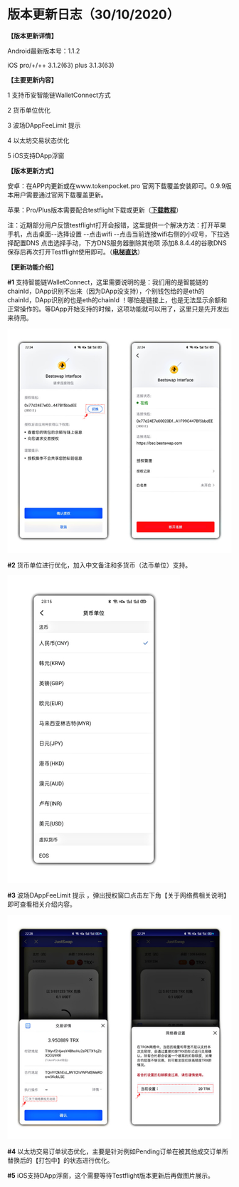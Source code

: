 # 版本更新日志（30/10/2020）

**【版本更新详情】**

Android最新版本号：1.1.2

iOS pro/+/++ 3.1.2(63) plus 3.1.3(63)

**【主要更新内容】**

1 支持币安智能链WalletConnect方式

2 货币单位优化

3 波场DAppFeeLimit 提示

4 以太坊交易状态优化

5 iOS支持DApp浮窗

**【版本更新方式】**

安卓：在APP内更新或在www.tokenpocket.pro 官网下载覆盖安装即可。0.9.9版本用户需要通过官网下载覆盖更新。

苹果：Pro/Plus版本需要配合testflight下载或更新（[**下载教程**](https://www.yuque.com/tokenpocket/gz8u7f/ktgryh)）

注：近期部分用户反馈testflight打开会报错，这里提供一个解决方法：打开苹果手机，点击桌面--选择设置 --点击wifi --点击当前连接wifi右侧的小叹号，下拉选择配置DNS 点击选择手动，下方DNS服务器删除其他项 添加8.8.4.4的谷歌DNS 保存后再次打开Testflight使用即可。（[**电梯直达**](https://www.yuque.com/tokenpocket/gz8u7f/fzigb3)）

**【更新功能介绍】**

**#1** 支持智能链WalletConnect，这里需要说明的是：我们用的是智能链的chainId，DApp识别不出来（因为DApp没支持），个别钱包给的是eth的chainId，DApp识别的也是eth的chainId ！哪怕是链接上，也是无法显示余额和正常操作的。等DApp开始支持的时候，这项功能就可以用了，这里只是先开发出来待用。

![](<../../.gitbook/assets/image (8) (1) (1).png>)

**#2** 货币单位进行优化，加入中文备注和多货币（法币单位）支持。

![](<../../.gitbook/assets/image (6) (1) (1).png>)

**#3** 波场DAppFeeLimit 提示 ，弹出授权窗口点击左下角【关于网络费相关说明】即可查看相关介绍内容。

![](<../../.gitbook/assets/image (11) (1).png>)

**#4** 以太坊交易订单状态优化，主要是针对例如Pending订单在被其他成交订单所替换后的【打包中】的状态进行优化。

**#5** iOS支持DApp浮窗，这个需要等待Testflight版本更新后再做图片展示。
